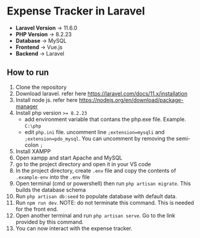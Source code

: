 # Expense Tracker in Laravel

- **Laravel Version** -> 11.6.0
- **PHP Version** -> 8.2.23
- **Database** -> MySQL
- **Frontend** -> Vue.js
- **Backend** -> Laravel

## How to run
1. Clone the repository
2. Download laravel. refer here https://laravel.com/docs/11.x/installation
3. Install node js. refer here https://nodejs.org/en/download/package-manager 
4. Install php version `>= 8.2.23`
    - add environment variable that contans the php.exe file. Example. `C:\php`
    - edit `php.ini` file. uncomment line `;extension=mysqli` and `;extension=pdo_mysql`. You can uncomment by removing the semi-colon `;`
6. Install XAMPP
7. Open xampp and start Apache and MySQL
8. go to the project directory and open it in your VS code
9. In the project directory, create `.env` file and copy the contents of `.example-env` into the `.env` file
10. Open terminal (cmd or powershell) then run `php artisan migrate`. This builds the database schema
11. Run `php artisan db:seed` to populate database with default data.
12. Run `npm run dev`. NOTE: do not terminate this command. This is needed for the front end.
13. Open another terminal and run `php artisan serve`. Go to the link provided by this command.
14. You can now interact with the expense tracker.
